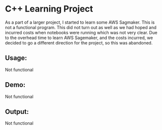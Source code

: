 # C++ Learning Project

As a part of a larger project, I started to learn some AWS Sagmaker. This is not a functional program. This did not turn out as well as we had hoped and incurred costs when notebooks were running which was not very clear. Due to the overhead time to learn AWS Sagemaker, and the costs incurred, we decided to go a different direction for the project, so this was abandoned.

## Usage: 
Not functional

## Demo:
Not functional

## Output:
Not functional